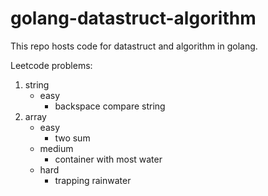# golang-datastruct-algorithm

This repo hosts code for datastruct and algorithm in golang. 

Leetcode problems:

1. string
   - easy
     - backspace compare string
2. array
   - easy
     - two sum
   - medium
     - container with most water 
   - hard
     - trapping rainwater
       
       
       
        
